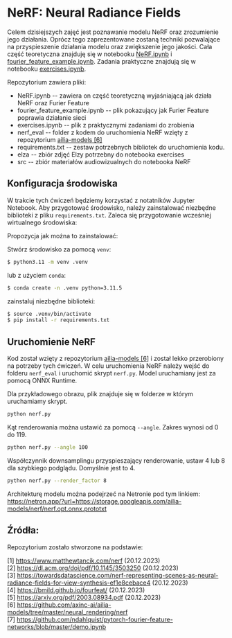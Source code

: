 # NeRF: Neural Radiance Fields

Celem dzisiejszych zajęć jest poznawanie modelu NeRF oraz zrozumienie jego działania. Oprócz tego zaprezentowane zostaną techniki pozwalające na przyspieszenie działania modelu oraz zwiększenie jego jakości. Cała część teoretyczna znajduję się w notebooku [NeRF.ipynb](NeRF.ipynb) i [fourier_feature_example.ipynb](fourier_feature_example.ipynb). Zadania praktyczne znajdują się w notebooku [exercises.ipynb](exercises.ipynb).

Repozytorium zawiera pliki:
- NeRF.ipynb -- zawiera on część teoretyczną wyjaśniającą jak działa NeRF oraz Furier Feature
- fourier_feature_example.ipynb -- plik pokazujący jak Furier Feature poprawia działanie sieci
- exercises.ipynb -- plik z praktycznymi zadaniami do zrobienia
- nerf_eval -- folder z kodem do uruchomienia NeRF wzięty z repozytorium [ailia-models [6]](https://github.com/axinc-ai/ailia-models/tree/master/neural_rendering/nerf)
- requirements.txt -- zestaw potrzebnych bibliotek do uruchomienia kodu.
- elza -- zbiór zdjęć Elzy potrzebny do notebooka exercises
- src -- zbiór materiałów audiowizualnych do notebooka NeRF

## Konfiguracja środowiska

W trakcie tych ćwiczeń będziemy korzystać z notatników Jupyter Notebook. Aby przygotować środowisko, należy zainstalować niezbędne biblioteki z pliku `requirements.txt`. Zaleca się przygotowanie wcześniej wirtualnego środowiska:

Propozycja jak można to zainstalować:

Stwórz środowisko za pomocą `venv`:
```bash
$ python3.11 -m venv .venv
```
lub z użyciem `conda`:
```bash
$ conda create -n .venv python=3.11.5
```

zainstaluj niezbędne biblioteki:
```bash
$ source .venv/bin/activate
$ pip install -r requirements.txt
```

## Uruchomienie NeRF
Kod został wzięty z repozytorium [ailia-models [6]](https://github.com/axinc-ai/ailia-models/tree/master/neural_rendering/nerf) i został lekko przerobiony na potrzeby tych ćwiczeń. W celu uruchomienia NeRF należy wejść do folderu `nerf_eval` i uruchomić skrypt `nerf.py`. Model uruchamiany jest za pomocą ONNX Runtime.

Dla przykładowego obrazu, plik znajduje się w folderze w którym uruchamiamy skrypt.
``` bash
python nerf.py 
```

Kąt renderowania można ustawić za pomocą `--angle`. Zakres wynosi od 0 do 119.

``` bash
python nerf.py --angle 100
```

Współczynnik downsamplingu przyspieszający renderowanie, ustaw 4 lub 8 dla szybkiego podglądu. Domyślnie jest to 4.

``` bash
python nerf.py --render_factor 8
```

Architekturę modelu można podejrzeć na Netronie pod tym linkiem: https://netron.app/?url=https://storage.googleapis.com/ailia-models/nerf/nerf.opt.onnx.prototxt


## Źródła:

Repozytorium zostało stworzone na podstawie:<br/> 

[1] https://www.matthewtancik.com/nerf (20.12.2023) <br/>
[2] https://dl.acm.org/doi/pdf/10.1145/3503250 (20.12.2023) <br/>
[3] https://towardsdatascience.com/nerf-representing-scenes-as-neural-radiance-fields-for-view-synthesis-ef1e8cebace4 (20.12.2023) <br/>
[4] https://bmild.github.io/fourfeat/ (20.12.2023) <br/>
[5] https://arxiv.org/pdf/2003.08934.pdf (20.12.2023) <br/>
[6] https://github.com/axinc-ai/ailia-models/tree/master/neural_rendering/nerf <br/>
[7] https://github.com/ndahlquist/pytorch-fourier-feature-networks/blob/master/demo.ipynb
